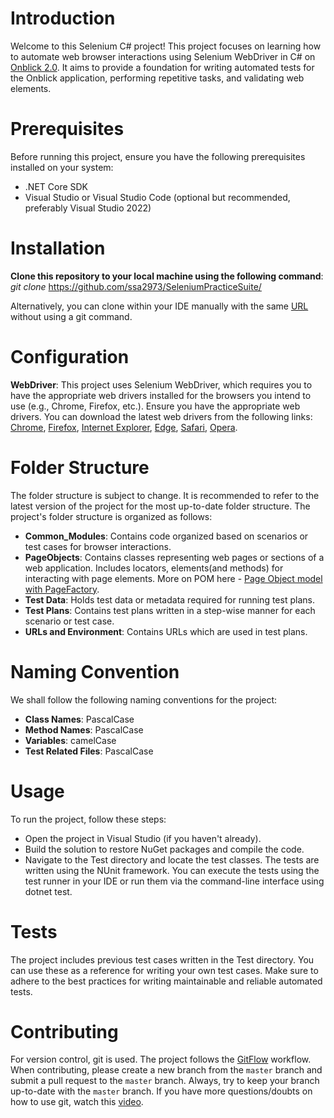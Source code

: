 # Introduction
Welcome to this Selenium C# project! This project focuses on learning how to automate web browser interactions using Selenium WebDriver in C# on [Onblick 2.0](https://www.onblick.com/). It aims to provide a foundation for writing automated tests for the Onblick application, performing repetitive tasks, and validating web elements.

# Prerequisites
Before running this project, ensure you have the following prerequisites installed on your system:

- .NET Core SDK
- Visual Studio or Visual Studio Code (optional but recommended, preferably Visual Studio 2022)

# Installation
**Clone this repository to your local machine using the following command**:
_git clone_ https://github.com/ssa2973/SeleniumPracticeSuite/ 

Alternatively, you can clone within your IDE manually with the same [URL](https://github.com/ssa2973/SeleniumPracticeSuite/) without using a git command.

# Configuration
**WebDriver**: This project uses Selenium WebDriver, which requires you to have the appropriate web drivers installed for the browsers you intend to use (e.g., Chrome, Firefox, etc.). Ensure you have the appropriate web drivers. You can download the latest web drivers from the following links: [Chrome](https://chromedriver.chromium.org/downloads), [Firefox](https://github.com/mozilla/geckodriver/releases), [Internet Explorer](https://selenium-release.storage.googleapis.com/index.html?path=3.141/), [Edge](https://developer.microsoft.com/en-us/microsoft-edge/tools/webdriver/), [Safari](https://developer.apple.com/documentation/webkit/testing_with_webdriver_in_safari), [Opera](https://github.com/operasoftware/operachromiumdriver/releases).

# Folder Structure
The folder structure is subject to change. It is recommended to refer to the latest version of the project for the most up-to-date folder structure. The project's folder structure is organized as follows:

- **Common_Modules**: Contains code organized based on scenarios or test cases for browser interactions.
- **PageObjects**: Contains classes representing web pages or sections of a web application. Includes locators, elements(and methods) for interacting with page elements. More on POM here - [Page Object model with PageFactory](https://www.softwaretestinghelp.com/page-object-model-pom-with-pagefactory/).
- **Test Data**: Holds test data or metadata required for running test plans.
- **Test Plans**: Contains test plans written in a step-wise manner for each scenario or test case.
- **URLs and Environment**: Contains URLs which are used in test plans.
# Naming Convention
We shall follow the following naming conventions for the project:

- **Class Names**: PascalCase
- **Method Names**: PascalCase
- **Variables**: camelCase
- **Test Related Files**: PascalCase
# Usage
To run the project, follow these steps:

- Open the project in Visual Studio (if you haven't already). 
- Build the solution to restore NuGet packages and compile the code. 
- Navigate to the Test directory and locate the test classes. The tests are written using the NUnit framework. You can execute the tests using the test runner in your IDE or run them via the command-line interface using dotnet test.

# Tests
The project includes previous test cases written in the Test directory. You can use these as a reference for writing your own test cases. Make sure to adhere to the best practices for writing maintainable and reliable automated tests.

# Contributing

For version control, git is used. The project follows the [GitFlow](https://www.atlassian.com/git/tutorials/comparing-workflows/gitflow-workflow) workflow. When contributing, please create a new branch from the `master` branch and submit a pull request to the `master` branch. Always, try to keep your branch up-to-date with the `master` branch. If you have more questions/doubts on how to use git, watch this [video](https://www.youtube.com/watch?v=Uszj_k0DGsg).
